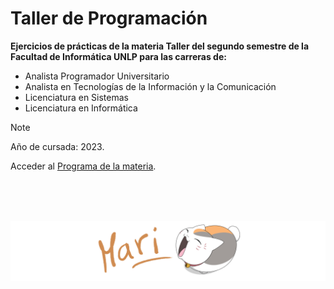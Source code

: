 # Taller de Programación

**Ejercicios de prácticas de la materia Taller del segundo semestre de la Facultad de Informática UNLP para las carreras de:**

* Analista Programador Universitario
* Analista en Tecnologías de la Información y la Comunicación
* Licenciatura en Sistemas
* Licenciatura en Informática

>[!NOTE]
>Año de cursada: 2023.
>
>Acceder al [Programa de la materia](https://drive.google.com/file/d/1CIYGTEdVyFRA9UtmWSzej9TRo9QpOvvs/view?usp=drive_link).

<br>
<br>
<br>

<p><img align="center" src="https://github.com/Marimari2342/Marimari2342/blob/main/firmagith.png" alt="marigit"/></p>
